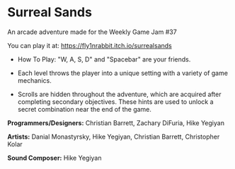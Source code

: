 # Surreal Sands
An arcade adventure made for the Weekly Game Jam #37

You can play it at: https://fly1nrabbit.itch.io/surrealsands

* How To Play: 
"W, A, S, D" and "Spacebar" are your friends.

* Each level throws the player into a unique setting with a variety of game mechanics.

* Scrolls are hidden throughout the adventure, which are acquired after completing secondary objectives. These hints are used to unlock a secret combination near the end of the game.

<b>Programmers/Designers:</b> Christian Barrett, Zachary DiFuria, Hike Yegiyan

<b>Artists:</b> Danial Monastyrsky, Hike Yegiyan, Christian Barrett, Christopher Kolar

<b>Sound Composer:</b> Hike Yegiyan
